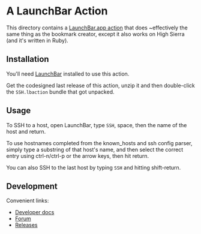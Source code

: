 # A LaunchBar Action

This directory contains
a
[LaunchBar.app action](https://www.obdev.at/products/launchbar/actions.html) that
does ~effectively the same thing as the bookmark creator, except it
also works on High Sierra (and it's written in Ruby).

## Installation

You'll need [LaunchBar](https://www.obdev.at/products/launchbar/) installed to use this action.

Get the codesigned last release of this action, unzip it and then
double-click the `SSH.lbaction` bundle that got unpacked.

## Usage

To SSH to a host, open LaunchBar, type `SSH`, space, then the name of
the host and return.

To use hostnames completed from the known_hosts and ssh config parser, simply type a substring of that host's name, and then select the correct entry using ctrl-n/ctrl-p or the arrow keys, then hit return.

You can also SSH to the last host by typing `SSH` and hitting shift-return.

## Development
Convenient links:
* [Developer docs](https://developer.obdev.at/launchbar-developer-documentation/#/actions-overview)
* [Forum](https://forums.obdev.at/viewforum.php?f=24)
* [Releases](https://github.com/antifuchs/ssh_bookmarker/releases)
